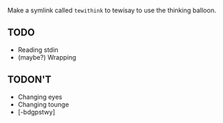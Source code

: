 Make a symlink called `tewithink` to tewisay to use the thinking balloon.

TODO
----
* Reading stdin
* (maybe?) Wrapping

TODON'T
-------
* Changing eyes
* Changing tounge
* [-bdgpstwy] 
